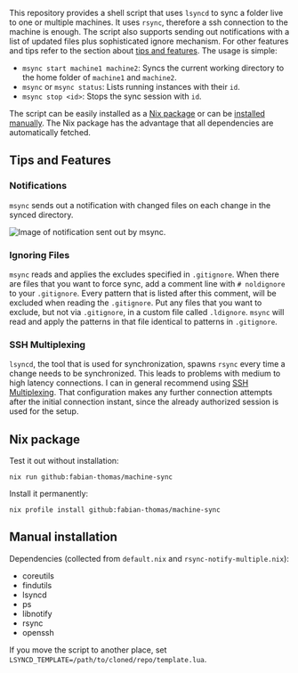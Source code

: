 This repository provides a shell script that uses `lsyncd` to sync a folder live to one or multiple machines.
It uses `rsync`, therefore a ssh connection to the machine is enough.
The script also supports sending out notifications with a list of updated files plus sophisticated ignore mechanism.
For other features and tips refer to the section about [tips and features](#tips-and-features).
The usage is simple:
- `msync start machine1 machine2`: Syncs the current working directory to the home folder of `machine1` and `machine2`.
- `msync` or `msync status`: Lists running instances with their `id`.
- `msync stop <id>`: Stops the sync session with `id`.

The script can be easily installed as a [Nix package](#nix-package) or can be [installed manually](#manual-installation).
The Nix package has the advantage that all dependencies are automatically fetched.

## Tips and Features

### Notifications

`msync` sends out a notification with changed files on each change in the synced directory.

![Image of notification sent out by msync.](imgs/notification.png)

### Ignoring Files
`msync` reads and applies the excludes specified in `.gitignore`.
When there are files that you want to force sync, add a comment line with `# noldignore` to your `.gitignore`.
Every pattern that is listed after this comment, will be excluded when reading the `.gitignore`.
Put any files that you want to exclude, but not via `.gitignore`, in a custom file called `.ldignore`.
`msync` will read and apply the patterns in that file identical to patterns in `.gitignore`.

### SSH Multiplexing
`lsyncd`, the tool that is used for synchronization, spawns `rsync` every time a change needs to be synchronized.
This leads to problems with medium to high latency connections.
I can in general recommend using [SSH Multiplexing](https://en.wikibooks.org/wiki/OpenSSH/Cookbook/Multiplexing#Setting_Up_Multiplexing).
That configuration makes any further connection attempts after the initial connection instant, since the already authorized session is used for the setup.

## Nix package

Test it out without installation:
```
nix run github:fabian-thomas/machine-sync
```

Install it permanently:
```
nix profile install github:fabian-thomas/machine-sync
```

## Manual installation

Dependencies (collected from `default.nix` and `rsync-notify-multiple.nix`):
- coreutils
- findutils
- lsyncd
- ps
- libnotify
- rsync
- openssh

If you move the script to another place, set `LSYNCD_TEMPLATE=/path/to/cloned/repo/template.lua`.
